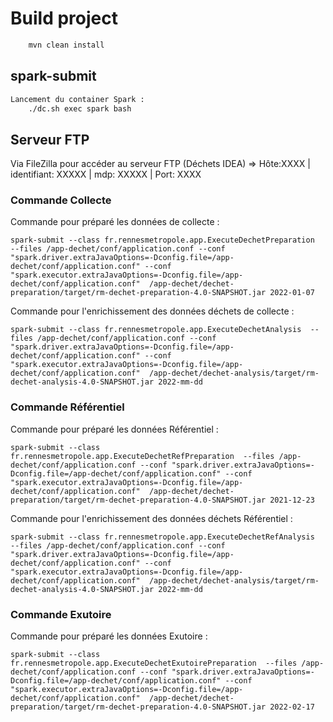 # Build project

```bash
    mvn clean install
```

## spark-submit

```bash
Lancement du container Spark :
    ./dc.sh exec spark bash
```

## Serveur FTP
Via FileZilla pour accéder au serveur FTP (Déchets IDEA) => Hôte:XXXX | identifiant: XXXXX | mdp: XXXXX | Port: XXXX
### Commande Collecte
Commande pour préparé les données de collecte :
```
spark-submit --class fr.rennesmetropole.app.ExecuteDechetPreparation  --files /app-dechet/conf/application.conf --conf "spark.driver.extraJavaOptions=-Dconfig.file=/app-dechet/conf/application.conf" --conf "spark.executor.extraJavaOptions=-Dconfig.file=/app-dechet/conf/application.conf"  /app-dechet/dechet-preparation/target/rm-dechet-preparation-4.0-SNAPSHOT.jar 2022-01-07
```

Commande pour l'enrichissement des données déchets de collecte :
```
spark-submit --class fr.rennesmetropole.app.ExecuteDechetAnalysis  --files /app-dechet/conf/application.conf --conf "spark.driver.extraJavaOptions=-Dconfig.file=/app-dechet/conf/application.conf" --conf "spark.executor.extraJavaOptions=-Dconfig.file=/app-dechet/conf/application.conf"  /app-dechet/dechet-analysis/target/rm-dechet-analysis-4.0-SNAPSHOT.jar 2022-mm-dd
```

### Commande Référentiel
Commande pour préparé les données Référentiel :
```
spark-submit --class fr.rennesmetropole.app.ExecuteDechetRefPreparation  --files /app-dechet/conf/application.conf --conf "spark.driver.extraJavaOptions=-Dconfig.file=/app-dechet/conf/application.conf" --conf "spark.executor.extraJavaOptions=-Dconfig.file=/app-dechet/conf/application.conf"  /app-dechet/dechet-preparation/target/rm-dechet-preparation-4.0-SNAPSHOT.jar 2021-12-23
```

Commande pour l'enrichissement des données déchets Référentiel :
```
spark-submit --class fr.rennesmetropole.app.ExecuteDechetRefAnalysis  --files /app-dechet/conf/application.conf --conf "spark.driver.extraJavaOptions=-Dconfig.file=/app-dechet/conf/application.conf" --conf "spark.executor.extraJavaOptions=-Dconfig.file=/app-dechet/conf/application.conf"  /app-dechet/dechet-analysis/target/rm-dechet-analysis-4.0-SNAPSHOT.jar 2022-mm-dd
```

### Commande Exutoire
Commande pour préparé les données Exutoire :
```
spark-submit --class fr.rennesmetropole.app.ExecuteDechetExutoirePreparation  --files /app-dechet/conf/application.conf --conf "spark.driver.extraJavaOptions=-Dconfig.file=/app-dechet/conf/application.conf" --conf "spark.executor.extraJavaOptions=-Dconfig.file=/app-dechet/conf/application.conf"  /app-dechet/dechet-preparation/target/rm-dechet-preparation-4.0-SNAPSHOT.jar 2022-02-17
```
